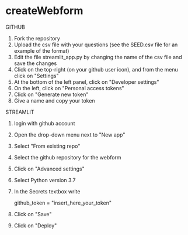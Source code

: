 # createWebform

GITHUB

1) Fork the repository
2) Upload the csv file with your questions (see the SEED.csv file for an example of the format)
3) Edit the file streamlit_app.py by changing the name of the csv file and save the changes
4) Click on the top-right (on your github user icon), and from the menu click on "Settings"
5) At the bottom of the left panel, click on "Developer settings"
6) On the left, click on "Personal access tokens"
7) Click on "Generate new token"
8) Give a name and copy your token


STREAMLIT

1) login with github account
2) Open the drop-down menu next to "New app"
3) Select "From existing repo"
4) Select the github repository for the webform
5) Click on "Advanced settings"
6) Select Python version 3.7
7) In the Secrets textbox write
   
   github_token = "insert_here_your_token"

8) Click on "Save"
9) Click on "Deploy"

